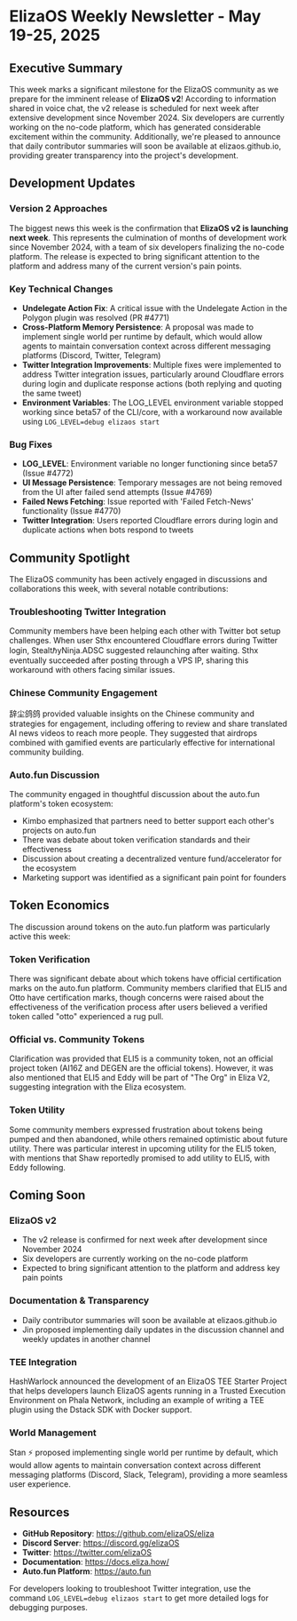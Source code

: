 # ElizaOS Weekly Newsletter - May 19-25, 2025

## Executive Summary

This week marks a significant milestone for the ElizaOS community as we prepare for the imminent release of **ElizaOS v2**! According to information shared in voice chat, the v2 release is scheduled for next week after extensive development since November 2024. Six developers are currently working on the no-code platform, which has generated considerable excitement within the community. Additionally, we're pleased to announce that daily contributor summaries will soon be available at elizaos.github.io, providing greater transparency into the project's development.

## Development Updates

### Version 2 Approaches
The biggest news this week is the confirmation that **ElizaOS v2 is launching next week**. This represents the culmination of months of development work since November 2024, with a team of six developers finalizing the no-code platform. The release is expected to bring significant attention to the platform and address many of the current version's pain points.

### Key Technical Changes
- **Undelegate Action Fix**: A critical issue with the Undelegate Action in the Polygon plugin was resolved (PR #4771)
- **Cross-Platform Memory Persistence**: A proposal was made to implement single world per runtime by default, which would allow agents to maintain conversation context across different messaging platforms (Discord, Twitter, Telegram)
- **Twitter Integration Improvements**: Multiple fixes were implemented to address Twitter integration issues, particularly around Cloudflare errors during login and duplicate response actions (both replying and quoting the same tweet)
- **Environment Variables**: The LOG_LEVEL environment variable stopped working since beta57 of the CLI/core, with a workaround now available using `LOG_LEVEL=debug elizaos start`

### Bug Fixes
- **LOG_LEVEL**: Environment variable no longer functioning since beta57 (Issue #4772)
- **UI Message Persistence**: Temporary messages are not being removed from the UI after failed send attempts (Issue #4769)
- **Failed News Fetching**: Issue reported with 'Failed Fetch-News' functionality (Issue #4770)
- **Twitter Integration**: Users reported Cloudflare errors during login and duplicate actions when bots respond to tweets

## Community Spotlight

The ElizaOS community has been actively engaged in discussions and collaborations this week, with several notable contributions:

### Troubleshooting Twitter Integration
Community members have been helping each other with Twitter bot setup challenges. When user Sthx encountered Cloudflare errors during Twitter login, StealtℏyNinja.ADSC suggested relaunching after waiting. Sthx eventually succeeded after posting through a VPS IP, sharing this workaround with others facing similar issues.

### Chinese Community Engagement
辞尘鸽鸽 provided valuable insights on the Chinese community and strategies for engagement, including offering to review and share translated AI news videos to reach more people. They suggested that airdrops combined with gamified events are particularly effective for international community building.

### Auto.fun Discussion
The community engaged in thoughtful discussion about the auto.fun platform's token ecosystem:
- Kimbo emphasized that partners need to better support each other's projects on auto.fun
- There was debate about token verification standards and their effectiveness 
- Discussion about creating a decentralized venture fund/accelerator for the ecosystem
- Marketing support was identified as a significant pain point for founders

## Token Economics

The discussion around tokens on the auto.fun platform was particularly active this week:

### Token Verification
There was significant debate about which tokens have official certification marks on the auto.fun platform. Community members clarified that ELI5 and Otto have certification marks, though concerns were raised about the effectiveness of the verification process after users believed a verified token called "otto" experienced a rug pull.

### Official vs. Community Tokens
Clarification was provided that ELI5 is a community token, not an official project token (AI16Z and DEGEN are the official tokens). However, it was also mentioned that ELI5 and Eddy will be part of "The Org" in Eliza V2, suggesting integration with the Eliza ecosystem.

### Token Utility
Some community members expressed frustration about tokens being pumped and then abandoned, while others remained optimistic about future utility. There was particular interest in upcoming utility for the ELI5 token, with mentions that Shaw reportedly promised to add utility to ELI5, with Eddy following.

## Coming Soon

### ElizaOS v2
- The v2 release is confirmed for next week after development since November 2024
- Six developers are currently working on the no-code platform
- Expected to bring significant attention to the platform and address key pain points

### Documentation & Transparency
- Daily contributor summaries will soon be available at elizaos.github.io
- Jin proposed implementing daily updates in the discussion channel and weekly updates in another channel

### TEE Integration
HashWarlock announced the development of an ElizaOS TEE Starter Project that helps developers launch ElizaOS agents running in a Trusted Execution Environment on Phala Network, including an example of writing a TEE plugin using the Dstack SDK with Docker support.

### World Management
Stan ⚡ proposed implementing single world per runtime by default, which would allow agents to maintain conversation context across different messaging platforms (Discord, Slack, Telegram), providing a more seamless user experience.

## Resources

- **GitHub Repository**: https://github.com/elizaOS/eliza
- **Discord Server**: https://discord.gg/elizaOS
- **Twitter**: https://twitter.com/elizaOS
- **Documentation**: https://docs.eliza.how/
- **Auto.fun Platform**: https://auto.fun

For developers looking to troubleshoot Twitter integration, use the command `LOG_LEVEL=debug elizaos start` to get more detailed logs for debugging purposes.